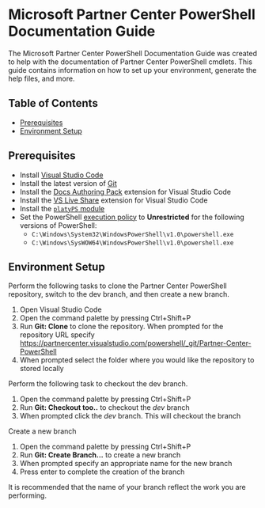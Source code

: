 # Microsoft Partner Center PowerShell Documentation Guide

The Microsoft Partner Center PowerShell Documentation Guide was created to help with the documentation of Partner Center PowerShell cmdlets. This guide contains information on how to set up your environment, generate the help files, and more.

## Table of Contents

- [Prerequisites](#prerequisites)
- [Environment Setup](#environment-setup)

## Prerequisites

- Install [Visual Studio Code](https://code.visualstudio.com/)
- Install the latest version of [Git](https://git-scm.com/downloads)
- Install the [Docs Authoring Pack](https://marketplace.visualstudio.com/items?itemName=docsmsft.docs-authoring-pack) extension for Visual Studio Code
- Install the [VS Live Share](https://marketplace.visualstudio.com/items?itemName=MS-vsliveshare.vsliveshare) extension for Visual Studio Code
- Install the [`platyPS` module](https://github.com/Azure/azure-powershell/blob/preview/documentation/development-docs/help-generation.md#installing-platyps)
- Set the PowerShell [execution policy](https://technet.microsoft.com/en-us/library/ee176961.aspx) to **Unrestricted** for the following versions of PowerShell:
  - `C:\Windows\System32\WindowsPowerShell\v1.0\powershell.exe`
  - `C:\Windows\SysWOW64\WindowsPowerShell\v1.0\powershell.exe`

## Environment Setup

Perform the following tasks to clone the Partner Center PowerShell repository, switch to the dev branch, and then create a new branch.

1. Open Visual Studio Code
2. Open the command palette by pressing Ctrl+Shift+P
3. Run **Git: Clone** to clone the repository. When prompted for the repository URL specify <https://partnercenter.visualstudio.com/powershell/_git/Partner-Center-PowerShell>
4. When prompted select the folder where you would like the repository to stored locally

Perform the following task to checkout the dev branch.

1. Open the command palette by pressing Ctrl+Shift+P
2. Run **Git: Checkout too..** to checkout the *dev* branch
3. When prompted click the *dev* branch. This will checkout the branch

Create a new branch

1. Open the command palette by pressing Ctrl+Shift+P
2. Run **Git: Create Branch...** to create a new branch
3. When prompted specify an appropriate name for the new branch
4. Press enter to complete the creation of the branch

It is recommended that the name of your branch reflect the work you are performing.
